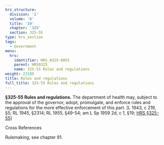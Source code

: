 ```yaml
---
hrs_structure:
  division: '1'
  volume: '6'
  title: '19'
  chapter: '325'
  section: 325-55
type: hrs_section
tags:
  - Government
menu:
  hrs:
    identifier: HRS_0325-0055
    parent: HRS0325
    name: 325-55 Rules and regulations
weight: 23185
title: Rules and regulations
full_title: 325-55 Rules and regulations
---
```

**§325-55 Rules and regulations.** The department of health may, subject to the approval of the governor, adopt, promulgate, and enforce rules and regulations for the more effective enforcement of this part. [L 1943, c 219, §5; RL 1945, §2314; RL 1955, §49-54; am L Sp 1959 2d, c 1, §19; [HRS §325-55](/title-19/chapter-325/section-325-55/)]

Cross References

Rulemaking, see chapter 91.